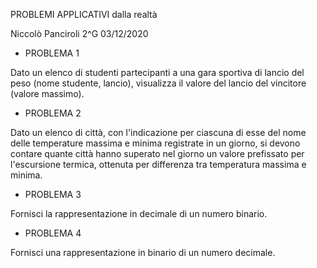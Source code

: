PROBLEMI APPLICATIVI dalla realtà

Niccolò Panciroli 2^G 03/12/2020

- PROBLEMA 1

Dato un elenco di studenti partecipanti a una gara sportiva di lancio del peso (nome studente, lancio), visualizza il valore del lancio del vincitore (valore massimo).

- PROBLEMA 2

Dato un elenco di città, con l'indicazione per ciascuna di esse del nome delle temperature massima e minima registrate in un giorno, si devono contare quante città hanno superato nel giorno un valore prefissato per l'escursione termica, ottenuta per differenza tra temperatura massima e minima.

- PROBLEMA 3

Fornisci la rappresentazione in decimale di un numero binario.

- PROBLEMA 4

Fornisci una rappresentazione in binario di un numero decimale.
